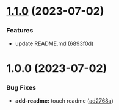 # [1.1.0](https://github.com/hagzag/poc-test/compare/v1.0.0...v1.1.0) (2023-07-02)


### Features

* update README.md ([6893f0d](https://github.com/hagzag/poc-test/commit/6893f0d4c30770ca9dc51a6e91718b8a74477ce3))

# 1.0.0 (2023-07-02)


### Bug Fixes

* **add-readme:** touch readme ([ad2768a](https://github.com/hagzag/poc-test/commit/ad2768a56314c8ef549e451edb03f08911358b67))
